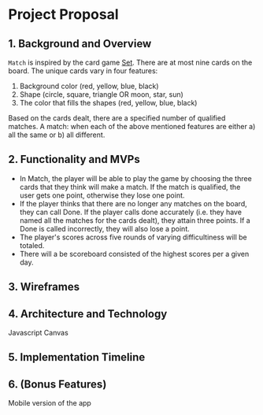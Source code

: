 # Project Proposal 

## 1. Background and Overview 
`Match` is inspired by the card game [Set](https://en.wikipedia.org/wiki/Set_(card_game)). There are at most nine cards on the board. The unique cards vary in four features:
  1. Background color (red, yellow, blue, black)
  2. Shape (circle, square, triangle OR moon, star, sun)
  3. The color that fills the shapes (red, yellow, blue, black)

Based on the cards dealt, there are a specified number of qualified matches. A match: when each of the above mentioned features are either a) all the same or b) all different. 

## 2. Functionality and MVPs 
* In Match, the player will be able to play the game by choosing the three cards that they think will make a match. If the match is qualified, the user gets one point, otherwise they lose one point. 
* If the player thinks that there are no longer any matches on the board, they can call Done. If the player calls done accurately (i.e. they have named all the matches for the cards dealt), they attain three points. If a Done is called incorrectly, they will also lose a point. 
* The player's scores across five rounds of varying difficultiness will be totaled. 
* There will a be scoreboard consisted of the highest scores per a given day. 

## 3. Wireframes 


## 4. Architecture and Technology 
Javascript 
Canvas 

## 5. Implementation Timeline 


## 6. (Bonus Features)
Mobile version of the app

